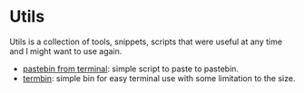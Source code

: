 # Utils

Utils is a collection of tools, snippets, scripts that were useful at any time and I might want to use again.


- [pastebin from terminal](https://gist.github.com/jonguenther/e43977be33827ed45bc5b32a394cdf65): simple script to paste to pastebin.
- [termbin](https://www.termbin.com): simple bin for easy terminal use with some limitation to the size. 

